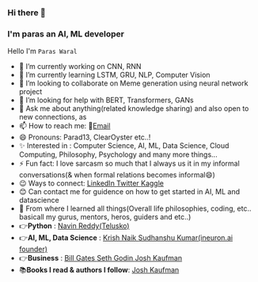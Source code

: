### Hi there 👋
### I'm paras an AI, ML developer

<!--
**parad13/parad13** is a ✨ _special_ ✨ repository because its `README.md` (this file) appears on your GitHub profile. -->

<!-- Here are some ideas to get you started: -->
Hello I'm `Paras Waral`

- 🔭 I’m currently working on CNN, RNN
- 🌱 I’m currently learning LSTM, GRU, NLP, Computer Vision
- 👯 I’m looking to collaborate on Meme generation using neural network project
- 🤔 I’m looking for help with BERT, Transformers, GANs
- 💬 Ask me about anything(related knowledge sharing) and also open to new connections, as 
- 📫 How to reach me: 📧<a href='paraswral2@gmail.com'>Email</a>
- 😄 Pronouns: Parad13, ClearOyster etc..!
- ✨ Interested in : Computer Science, AI, ML, Data Science, Cloud Computing, Philosophy, Psychology and many more things...
- ⚡ Fun fact: I love sarcasm so much that I always us it in my informal conversations(& when formal relations becomes informal😄)
- 😉 Ways to connect: <a href='https://www.linkedin.com/in/paras-waral-b95885179/'>LinkedIn </a><a href='https://twitter.com/Paras38779887'>Twitter </a><a href='https://www.kaggle.com/paraswaral'>Kaggle</a>
- 😊 Can contact me for guidence on how to get started in AI, ML and datascience
- 🤩 From where I learned all things(Overall life philosophies, coding, etc.. basicall my gurus, mentors, heros, guiders and etc..)
- 👉<b>Python</b> : <a href='https://www.youtube.com/user/javaboynavin'>Navin Reddy(Telusko)</a>
- 👉<b>AI, ML, Data Science</b> : <a href='https://www.youtube.com/user/krishnaik06'>Krish Naik </a><a href='https://www.youtube.com/channel/UCb1GdqUqArXMQ3RS86lqqOw'>Sudhanshu Kumar(ineuron.ai founder) </a>
- 👉<b>Business</b> : <a href='#'>Bill Gates </a><a href='https://seths.blog/'>Seth Godin </a><a href='https://personalmba.com/'>Josh Kaufman </a>
- 📚<b>Books I read & authors I follow</b>: <a href='https://personalmba.com/'>Josh Kaufman </a>


